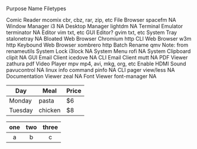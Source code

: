 


Purpose					Name			Filetypes

Comic Reader			mcomix			cbr, cbz, rar, zip, etc
File Browser			spacefm			NA
Window Manager			i3				NA
Desktop Manager			lightdm			NA
Terminal Emulator		terminator		NA
Editor					vim				txt, etc
GUI Editor?				gvim			txt, etc
System Tray				stalonetray		NA
Bloated Web Browser		Chromium		http
CLI Web Browser			w3m				http
Keybound Web Browser	xombrero		http
Batch Rename			qmv				Note: from renameutils
System Lock				i3lock			NA
System Menu				rofi			NA
System Clipboard		clipit			NA
GUI Email Client		icedove			NA
CLI Email Client		mutt			NA
PDF Viewer				zathura			pdf
Video Player			mpv				mp4, avi, mkg, org, etc
Enable HDMI Sound		pavucontrol		NA
linux info command		pinfo			NA
CLI pager				view/less		NA
Documentation Viewer	zeal			NA
Font Viewer				font-manager	NA


| Day     | Meal    | Price |
| --------|---------|-------|
| Monday  | pasta   | $6    |
| Tuesday | chicken | $8    |



| one | two | three |
|:---:|:---:|:-----:|
| a   | b   | c     |
